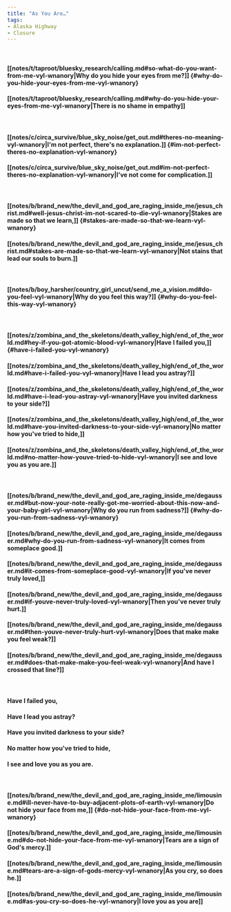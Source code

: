 ```yaml
---
title: "As You Are…"
tags:
- Alaska Highway
- Closure
---
```

&nbsp;
#### [[notes/t/taproot/bluesky_research/calling.md#so-what-do-you-want-from-me-vyl-wnanory|Why do you hide your eyes from me?]] {#why-do-you-hide-your-eyes-from-me-vyl-wnanory}
#### [[notes/t/taproot/bluesky_research/calling.md#why-do-you-hide-your-eyes-from-me-vyl-wnanory|There is no shame in empathy]]
&nbsp;
#### [[notes/c/circa_survive/blue_sky_noise/get_out.md#theres-no-meaning-vyl-wnanory|I'm not perfect, there's no explanation.]] {#im-not-perfect-theres-no-explanation-vyl-wnanory}
#### [[notes/c/circa_survive/blue_sky_noise/get_out.md#im-not-perfect-theres-no-explanation-vyl-wnanory|I've not come for complication.]]
&nbsp;
#### [[notes/b/brand_new/the_devil_and_god_are_raging_inside_me/jesus_christ.md#well-jesus-christ-im-not-scared-to-die-vyl-wnanory|Stakes are made so that we learn,]] {#stakes-are-made-so-that-we-learn-vyl-wnanory}
#### [[notes/b/brand_new/the_devil_and_god_are_raging_inside_me/jesus_christ.md#stakes-are-made-so-that-we-learn-vyl-wnanory|Not stains that lead our souls to burn.]]
&nbsp;
#### [[notes/b/boy_harsher/country_girl_uncut/send_me_a_vision.md#do-you-feel-vyl-wnanory|Why do you feel this way?]] {#why-do-you-feel-this-way-vyl-wnanory}
&nbsp;
#### [[notes/z/zombina_and_the_skeletons/death_valley_high/end_of_the_world.md#hey-if-you-got-atomic-blood-vyl-wnanory|Have I failed you,]] {#have-i-failed-you-vyl-wnanory}
#### [[notes/z/zombina_and_the_skeletons/death_valley_high/end_of_the_world.md#have-i-failed-you-vyl-wnanory|Have I lead you astray?]]
#### [[notes/z/zombina_and_the_skeletons/death_valley_high/end_of_the_world.md#have-i-lead-you-astray-vyl-wnanory|Have you invited darkness to your side?]]
#### [[notes/z/zombina_and_the_skeletons/death_valley_high/end_of_the_world.md#have-you-invited-darkness-to-your-side-vyl-wnanory|No matter how you've tried to hide,]]
#### [[notes/z/zombina_and_the_skeletons/death_valley_high/end_of_the_world.md#no-matter-how-youve-tried-to-hide-vyl-wnanory|I see and love you as you are.]]
&nbsp;
#### [[notes/b/brand_new/the_devil_and_god_are_raging_inside_me/degausser.md#but-now-your-note-really-got-me-worried-about-this-now-and-your-baby-girl-vyl-wnanory|Why do you run from sadness?]] {#why-do-you-run-from-sadness-vyl-wnanory}
#### [[notes/b/brand_new/the_devil_and_god_are_raging_inside_me/degausser.md#why-do-you-run-from-sadness-vyl-wnanory|It comes from someplace good.]]
#### [[notes/b/brand_new/the_devil_and_god_are_raging_inside_me/degausser.md#it-comes-from-someplace-good-vyl-wnanory|If you've never truly loved,]]
#### [[notes/b/brand_new/the_devil_and_god_are_raging_inside_me/degausser.md#if-youve-never-truly-loved-vyl-wnanory|Then you've never truly hurt.]]
#### [[notes/b/brand_new/the_devil_and_god_are_raging_inside_me/degausser.md#then-youve-never-truly-hurt-vyl-wnanory|Does that make make you feel weak?]]
#### [[notes/b/brand_new/the_devil_and_god_are_raging_inside_me/degausser.md#does-that-make-make-you-feel-weak-vyl-wnanory|And have I crossed that line?]]
&nbsp;
#### Have I failed you,
#### Have I lead you astray?
#### Have you invited darkness to your side?
#### No matter how you've tried to hide,
#### I see and love you as you are.
&nbsp;
#### [[notes/b/brand_new/the_devil_and_god_are_raging_inside_me/limousine.md#ill-never-have-to-buy-adjacent-plots-of-earth-vyl-wnanory|Do not hide your face from me,]] {#do-not-hide-your-face-from-me-vyl-wnanory}
#### [[notes/b/brand_new/the_devil_and_god_are_raging_inside_me/limousine.md#do-not-hide-your-face-from-me-vyl-wnanory|Tears are a sign of God's mercy.]]
#### [[notes/b/brand_new/the_devil_and_god_are_raging_inside_me/limousine.md#tears-are-a-sign-of-gods-mercy-vyl-wnanory|As you cry, so does he.]]
#### [[notes/b/brand_new/the_devil_and_god_are_raging_inside_me/limousine.md#as-you-cry-so-does-he-vyl-wnanory|I love you as you are]]
